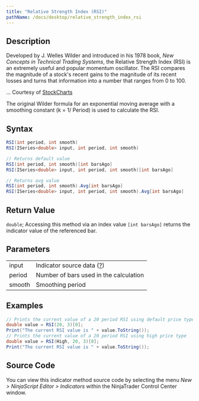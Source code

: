```yaml
---
title: "Relative Strength Index (RSI)"
pathName: /docs/desktop/relative_strength_index_rsi
---
```


## Description

Developed by J. Welles Wilder and introduced in his 1978 book, *New Concepts in Technical Trading Systems*, the Relative Strength Index (RSI) is an extremely useful and popular momentum oscillator. The RSI compares the magnitude of a stock's recent gains to the magnitude of its recent losses and turns that information into a number that ranges from 0 to 100.

... Courtesy of [StockCharts](http://stockcharts.com/education/IndicatorAnalysis/indic_RSI.html)

The original Wilder formula for an exponential moving average with a smoothing constant (k = 1/ Period) is used to calculate the RSI.

## Syntax

```csharp
RSI(int period, int smooth)
RSI(ISeries<double> input, int period, int smooth)
```

```csharp
// Returns default value
RSI(int period, int smooth)[int barsAgo]
RSI(ISeries<double> input, int period, int smooth)[int barsAgo]
```

```csharp
// Returns avg value
RSI(int period, int smooth).Avg[int barsAgo]
RSI(ISeries<double> input, int period, int smooth).Avg[int barsAgo]
```

## Return Value

`double`; Accessing this method via an index value `[int barsAgo]` returns the indicator value of the referenced bar.

## Parameters

|  |  |
| --- | --- |
| input | Indicator source data ([?](/docs/desktop/valid_input_data_for_indicator)) |
| period | Number of bars used in the calculation |
| smooth | Smoothing period |

## Examples

```csharp
// Prints the current value of a 20 period RSI using default price type
double value = RSI(20, 3)[0];
Print("The current RSI value is " + value.ToString());
// Prints the current value of a 20 period RSI using high price type
double value = RSI(High, 20, 3)[0];
Print("The current RSI value is " + value.ToString());
```

## Source Code

You can view this indicator method source code by selecting the menu *New > NinjaScript Editor > Indicators* within the NinjaTrader Control Center window.
